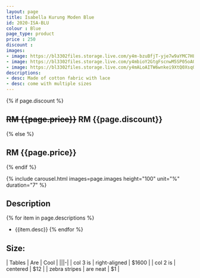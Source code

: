 ```yaml
---
layout: page
title: Isabella Kurung Moden Blue
id: 2020-ISA-BLU
colour : Blue
page_type: product
price : 250
discount : 
images:
- image: https://bl3302files.storage.live.com/y4m-bzuBfjT-yje7w9aYMC7HLgwBSdaDQt9bu4kEtzs3rP5TWVVxG4wlbMXek5HPOPMegiw-HISB6wcHH6fhuaLq386XbMHZ_5xy-HnO8jCFqWpDsNl8mPCHBN6U20MHOrlTOD1GdQdgzMB3DIxlFPEgA7yD2L9xyOzAlAhLD7PGV37Y-WQdmkXibjlLQyNAUtw?width=819&height=1024&cropmode=none
- image: https://bl3302files.storage.live.com/y4mbioY2GtgFscnwM5SP05oAQachrbRP5y6VF6LiHcQlmlJoMAg6wfE3e8qjdBQcJvJqTK_YQpkuIduOJJ0hjwe7Q27DHw-XYVzyHnzv7ENsbmrWUOsvu7o3VG5GrqgJlPclieN9-NPywNjwFlvZrLIHWM4jO_iKI7l96nV-ZDRsLDybHjX4WJavmgOzSYL1owh?width=819&height=1024&cropmode=none
- image: https://bl3302files.storage.live.com/y4mALoAITW6wnkei9XtQ0XsqQE0iZdEbtXm2Eue0oN_4ACbuKu-Dn2_sF_WKvKMtaRM4As4WVHuM3Sz3iZiqtG_UxtTe0sjNUbYGSDzSl2qlCc2g-q_CHgiHPnIewnXk_XN4vfDHB2mC_cPp75p959Ucwj84WBnMw-8EfaJvmll85EJb06yBN8u5xiBw9DMIjZd?width=819&height=1024&cropmode=none
descriptions:
- desc: Made of cotton fabric with lace
- desc: come with multiple sizes
---
```

{% if page.discount %}
##  **~~RM {{page.price}}~~ RM {{page.discount}}**
{% else %}
## **RM {{page.price}}**
{% endif %}

{% include carousel.html images=page.images height="100" unit="%" duration="7" %}

## Description
{% for item in page.descriptions %}
- {{item.desc}}
{% endfor %}


## Size:  

| Tables        | Are           | Cool  |
|||-|
| col 3 is      | right-aligned | $1600 |
| col 2 is      | centered      |   $12 |
| zebra stripes | are neat      |    $1 |

  
